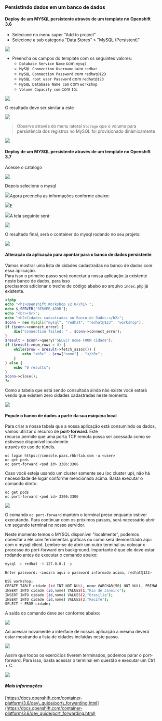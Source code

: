 ### Persistindo dados em um banco de dados

#### Deploy de um MYSQL persistente através de um template no Openshift 3.6

* Selecione no menu super "Add to project"
* Selecione a sub categoria "Data Stores" &gt; "MySQL \(Persistent\)"

![](/assets/Selection_165.png)

* Preencha os campos do template com os seguintes valores:
  * `Database Service Name` com     `mysql`
  * `MySQL Connection Username` com `redhat`
  * `MySQL Connection Password` com `redhat@123`
  * `MySQL root user Password` com  `redhat@123`
  * `MySQL Database Name com` com   `workshop`
  * `Volume Capacity com` com       `1Gi`

![](/assets/Selection_166.png)

O resultado deve ser similar a este

![](https://storage.googleapis.com/workshop-openshift/mysql-persistent.png)

> Observe através do menu lateral `Storage` que o volume para persistência dos registros no MySQL foi provisionado dinâmicamente

![](https://storage.googleapis.com/workshop-openshift/mysql-storage.png)

#### Deploy de um MYSQL persistente através de um template no Openshift 3.7

Acesse o catalogo

![](/assets/Selection_270.png)

Depois selecione o mysql

![](/assets/Selection_271.png)Agora preencha as informações conforme abaixo:

![](/assets/Selection_272.png)E

![](/assets/Selection_274.png)A tela seguinte será:

![](/assets/Selection_275.png)

O resultado final, será o container do mysql rodando no seu projeto:

![](/assets/Selection_276.png)

#### Alteração da aplicação para apontar para o banco de dados persistente

Vamos mostrar uma lista de cidades cadastradas no banco de dados com essa aplicação.  
Para isso o primeiro passo será conectar a nossa aplicação já existente neste banco de dados, para isso  
precisamos adicionar o trecho de código abaixo ao arquivo `index.php` já existente.

```php
<?php
echo "<h1>Openshift Workshop v2.0</h1> ";
echo $_SERVER['SERVER_ADDR'];
echo "<br><hr>";
echo "<h2>Cidades cadastradas no Banco de Dados:</h2>";
$conn = new mysqli("mysql", "redhat", "redhat@123", "workshop");
if ($conn->connect_error) {
    die("Connection failed: " . $conn->connect_error);
}
$result = $conn->query("SELECT nome FROM cidade");
if ($result->num_rows > 0) {
    while($row = $result->fetch_assoc()) {
        echo "<h3>" . $row["nome"] . "</h3>";
    }
} else {
    echo "0 results";
}
$conn->close();
?>
```

Como a tabela que está sendo consultada ainda não existe você estará vendo que existem zero cidades cadastradas neste momento.

![](/assets/Selection_277.png)

#### Popule o banco de dados a partir da sua máquina local

Para criar a nossa tabela que a nossa aplicação está consumindo os dados, vamos utilizar o recurso de **port-forward**. Este  
recurso permite que uma porta TCP remota possa ser acessada como se estivesse disponível localmente  
através do uso de túnels.

```
oc login https://console.paas.rhbrlab.com -u <user>
oc get pods 
oc port-forward <pod id> 3306:3306
```

Caso você esteja usando um cluster somente seu \(oc cluster up\), não há necessidade de logar conforme mencionado acima. Basta executar o comando direto:

```
oc get pods 
oc port-forward <pod id> 3306:3306
```

![](/assets/Selection_279.png)

O comando `oc port-forward` mantém o terminal preso enquanto estiver executando. Para continuar com os próximos passos, será necessário abrir um segundo terminal no nosso servidor.

Neste momento temos o MYSQL disponível "localmente", podemos conectar a ele com ferramentas gráficas ou como será demonstrado aqui com o mysql client. Lembre-se de abrir um outro terminal ou colocar o processo do port-forward em background. Importante é que ele deve estar rodando antes de executar o comando abaixo:

```bash
mysql -u redhat -h 127.0.0.1 -p

Enter password: <insira aqui o password informado acima, redhat@123>

USE workshop;
CREATE TABLE cidade (id INT NOT NULL, nome VARCHAR(50) NOT NULL, PRIMARY KEY (id));
INSERT INTO cidade (id,nome) VALUES(1,"Rio de Janeiro");
INSERT INTO cidade (id,nome) VALUES(2,"Brasilia");
INSERT INTO cidade (id,nome) VALUES(3,"Recife");
SELECT * FROM cidade;
```

A saída do comando deve ser conforme abaixo:

![](/assets/Selection_280.png)

Ao acessar novamente a interface de nossas aplicação a mesma deverá estar mostrando a lista de cidades incluídas neste passo.

![](/assets/Selection_281.png)

Assim que todos os exercícios tiverem terminados, podemos parar o port-forward. Para isso, basta acessar o terminal em questão e executar um Ctrl + C.

![](/assets/Selection_164.png)

##### Mais informações

[https://docs.openshift.com/container-platform/3.6/dev\_guide/port\_forwarding.html](https://docs.openshift.com/container-platform/3.6/dev_guide/port_forwarding.html)


